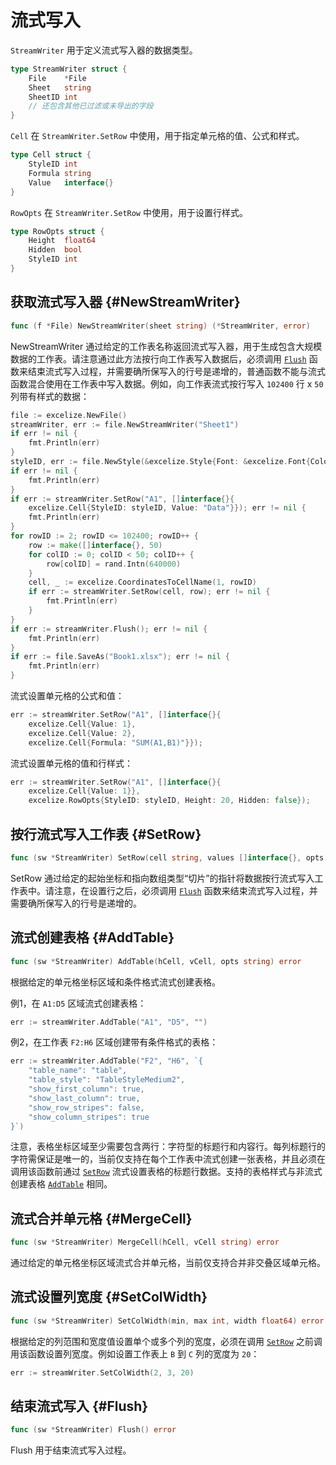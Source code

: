 # 流式写入

`StreamWriter` 用于定义流式写入器的数据类型。

```go
type StreamWriter struct {
    File    *File
    Sheet   string
    SheetID int
    // 还包含其他已过滤或未导出的字段
}
```

`Cell` 在 `StreamWriter.SetRow` 中使用，用于指定单元格的值、公式和样式。

```go
type Cell struct {
    StyleID int
    Formula string
    Value   interface{}
}
```

`RowOpts` 在 `StreamWriter.SetRow` 中使用，用于设置行样式。

```go
type RowOpts struct {
    Height  float64
    Hidden  bool
    StyleID int
}
```

## 获取流式写入器 {#NewStreamWriter}

```go
func (f *File) NewStreamWriter(sheet string) (*StreamWriter, error)
```

NewStreamWriter 通过给定的工作表名称返回流式写入器，用于生成包含大规模数据的工作表。请注意通过此方法按行向工作表写入数据后，必须调用 [`Flush`](stream.md#Flush) 函数来结束流式写入过程，并需要确所保写入的行号是递增的，普通函数不能与流式函数混合使用在工作表中写入数据。例如，向工作表流式按行写入 `102400` 行 x `50` 列带有样式的数据：

```go
file := excelize.NewFile()
streamWriter, err := file.NewStreamWriter("Sheet1")
if err != nil {
    fmt.Println(err)
}
styleID, err := file.NewStyle(&excelize.Style{Font: &excelize.Font{Color: "#777777"}})
if err != nil {
    fmt.Println(err)
}
if err := streamWriter.SetRow("A1", []interface{}{
    excelize.Cell{StyleID: styleID, Value: "Data"}}); err != nil {
    fmt.Println(err)
}
for rowID := 2; rowID <= 102400; rowID++ {
    row := make([]interface{}, 50)
    for colID := 0; colID < 50; colID++ {
        row[colID] = rand.Intn(640000)
    }
    cell, _ := excelize.CoordinatesToCellName(1, rowID)
    if err := streamWriter.SetRow(cell, row); err != nil {
        fmt.Println(err)
    }
}
if err := streamWriter.Flush(); err != nil {
    fmt.Println(err)
}
if err := file.SaveAs("Book1.xlsx"); err != nil {
    fmt.Println(err)
}
```

流式设置单元格的公式和值：

```go
err := streamWriter.SetRow("A1", []interface{}{
    excelize.Cell{Value: 1},
    excelize.Cell{Value: 2},
    excelize.Cell{Formula: "SUM(A1,B1)"}});
```

流式设置单元格的值和行样式：

```go
err := streamWriter.SetRow("A1", []interface{}{
    excelize.Cell{Value: 1}},
    excelize.RowOpts{StyleID: styleID, Height: 20, Hidden: false});
```

## 按行流式写入工作表 {#SetRow}

```go
func (sw *StreamWriter) SetRow(cell string, values []interface{}, opts ...RowOpts) error
```

SetRow 通过给定的起始坐标和指向数组类型“切片”的指针将数据按行流式写入工作表中。请注意，在设置行之后，必须调用 [`Flush`](stream.md#Flush) 函数来结束流式写入过程，并需要确所保写入的行号是递增的。

## 流式创建表格 {#AddTable}

```go
func (sw *StreamWriter) AddTable(hCell, vCell, opts string) error
```

根据给定的单元格坐标区域和条件格式流式创建表格。

例1，在 `A1:D5` 区域流式创建表格：

```go
err := streamWriter.AddTable("A1", "D5", "")
```

例2，在工作表 `F2:H6` 区域创建带有条件格式的表格：

```go
err := streamWriter.AddTable("F2", "H6", `{
    "table_name": "table",
    "table_style": "TableStyleMedium2",
    "show_first_column": true,
    "show_last_column": true,
    "show_row_stripes": false,
    "show_column_stripes": true
}`)
```

注意，表格坐标区域至少需要包含两行：字符型的标题行和内容行。每列标题行的字符需保证是唯一的，当前仅支持在每个工作表中流式创建一张表格，并且必须在调用该函数前通过 [`SetRow`](stream.md#SetRow) 流式设置表格的标题行数据。支持的表格样式与非流式创建表格 [`AddTable`](utils.md#AddTable) 相同。

## 流式合并单元格 {#MergeCell}

```go
func (sw *StreamWriter) MergeCell(hCell, vCell string) error
```

通过给定的单元格坐标区域流式合并单元格，当前仅支持合并非交叠区域单元格。

## 流式设置列宽度 {#SetColWidth}

```go
func (sw *StreamWriter) SetColWidth(min, max int, width float64) error
```

根据给定的列范围和宽度值设置单个或多个列的宽度，必须在调用 [`SetRow`](stream.md#SetRow) 之前调用该函数设置列宽度。例如设置工作表上 `B` 到 `C` 列的宽度为 `20`：

```go
err := streamWriter.SetColWidth(2, 3, 20)
```

## 结束流式写入 {#Flush}

```go
func (sw *StreamWriter) Flush() error
```

Flush 用于结束流式写入过程。
